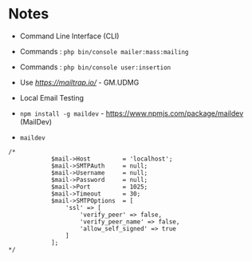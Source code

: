 # Notes

- Command Line Interface (CLI)
- Commands : `php bin/console mailer:mass:mailing`
- Commands : `php bin/console user:insertion`
- Use *https://mailtrap.io/* - GM.UDMG

- Local Email Testing
- `npm install -g maildev` - https://www.npmjs.com/package/maildev (MailDev)
- `maildev`

```
/*
            $mail->Host       	= 'localhost';                
            $mail->SMTPAuth   	= null;                               
            $mail->Username   	= null;                 
            $mail->Password   	= null;                           
            $mail->Port       	= 1025;                                
            $mail->Timeout      = 30;
            $mail->SMTPOptions  = [
                'ssl' => [
                    'verify_peer' => false,
                    'verify_peer_name' => false,
                    'allow_self_signed' => true
                ]
            ];
*/
```